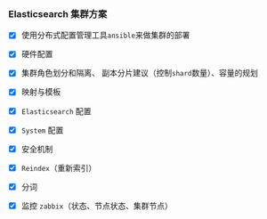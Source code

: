 ### Elasticsearch 集群方案

* [x]  使用分布式配置管理工具`ansible`来做集群的部署

* [x]  硬件配置

* [x]  集群角色划分和隔离、 副本分片建议（控制`shard`数量）、容量的规划

* [x]  映射与模板

* [x]  `Elasticsearch` 配置

* [x]  `System` 配置

* [x]  安全机制

* [x]  `Reindex`（重新索引）

* [x]  分词

* [x]  监控 `zabbix`（状态、节点状态、集群节点）



